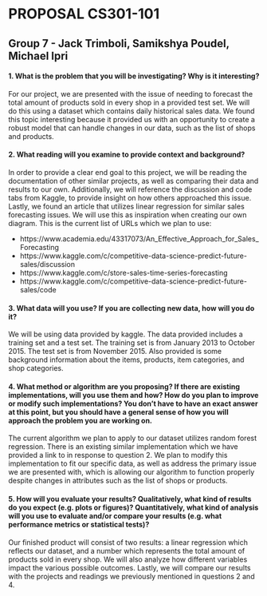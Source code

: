 
<h1>PROPOSAL CS301-101</h1>

<h2>Group 7 - Jack Trimboli, Samikshya Poudel, Michael Ipri</h2>

<h4>1. What is the problem that you will be investigating? Why is it interesting?</h4>
<p>
  For our project, we are presented with the issue of needing to forecast the total amount of products sold in every shop in a provided test set. We will do this using a dataset which contains daily historical sales data. We found this topic interesting because it provided us with an opportunity to create a robust model that can handle changes in our data, such as the list of shops and products. 
</p>
<h4>2. What reading will you examine to provide context and background?</h4>
<p>
 In order to provide a clear end goal to this project, we will be reading the documentation of other similar projects, as well as comparing their data and results to our own. Additionally, we will reference the discussion and code tabs from Kaggle, to provide insight on how others approached this issue. Lastly, we found an article that utilizes linear regression for similar sales forecasting issues. We will use this as inspiration when creating our own diagram. This is the current list of URLs which we plan to use:
  <ul>
    <li>https://www.academia.edu/43317073/An_Effective_Approach_for_Sales_Forecasting</li>
    <li>https://www.kaggle.com/c/competitive-data-science-predict-future-sales/discussion</li>
    <li>https://www.kaggle.com/c/store-sales-time-series-forecasting</li>
    <li>https://www.kaggle.com/c/competitive-data-science-predict-future-sales/code</li>
  </ul>
</p>
<h4>3. What data will you use? If you are collecting new data, how will you do it?</h4>
<p>
   We will be using data provided by kaggle. The data provided includes a training set and a test set. The training set is from January 2013 to October 2015. The test set is from November 2015. Also provided is some background information about the items, products, item categories, and shop categories.
</p>
<h4>4. What method or algorithm are you proposing? If there are existing implementations, will you use them and how? How do you plan to improve or modify such implementations? You don’t have to have an exact answer at this point, but you should have a general sense of how you will approach the problem you are working on.</h4>
<p>
  The current algorithm we plan to apply to our dataset utilizes random forest regression. There is an existing similar implementation which we have provided a link to in response to question 2. We plan to modify this implementation to fit our specific data, as well as address the primary issue we are presented with, which is allowing our algorithm to function properly despite changes in attributes such as the list of shops or products.
</p>
<h4>5. How will you evaluate your results? Qualitatively, what kind of results do you expect (e.g. plots or figures)? Quantitatively, what kind of analysis will you use to evaluate and/or compare your results (e.g. what performance metrics or statistical tests)?</h4>
<p>
  Our finished product will consist of two results: a linear regression which reflects our dataset, and a number which represents the total amount of products sold in every shop. We will also analyze how different variables impact the various possible outcomes. Lastly, we will compare our results with the projects and readings we previously mentioned in questions 2 and 4. 
</p>
